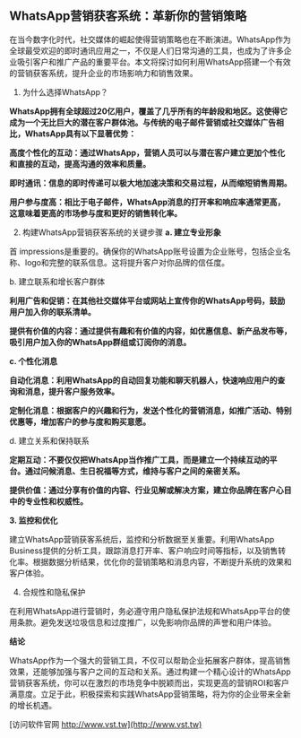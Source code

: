 ## **WhatsApp营销获客系统：革新你的营销策略**

在当今数字化时代，社交媒体的崛起使得营销策略也在不断演进。WhatsApp作为全球最受欢迎的即时通讯应用之一，不仅是人们日常沟通的工具，也成为了许多企业吸引客户和推广产品的重要平台。本文将探讨如何利用WhatsApp搭建一个有效的营销获客系统，提升企业的市场影响力和销售效果。

1. 为什么选择WhatsApp？

**WhatsApp拥有全球超过20亿用户，覆盖了几乎所有的年龄段和地区。这使得它成为一个无比巨大的潜在客户群体池。与传统的电子邮件营销或社交媒体广告相比，WhatsApp具有以下显著优势：**

**高度个性化的互动：通过WhatsApp，营销人员可以与潜在客户建立更加个性化和直接的互动，提高沟通的效率和质量。**

**即时通讯：信息的即时传递可以极大地加速决策和交易过程，从而缩短销售周期。**

**用户参与度高：相比于电子邮件，WhatsApp消息的打开率和响应率通常更高，这意味着更高的市场参与度和更好的销售转化率。**

2. 构建WhatsApp营销获客系统的关键步骤
**a. 建立专业形象**

首 impressions是重要的。确保你的WhatsApp账号设置为企业账号，包括企业名称、logo和完整的联系信息。这将提升客户对你品牌的信任度。

b. 建立联系和增长客户群体

**利用广告和促销：在其他社交媒体平台或网站上宣传你的WhatsApp号码，鼓励用户加入你的联系清单。**

**提供有价值的内容：通过提供有趣和有价值的内容，如优惠信息、新产品发布等，吸引用户加入你的WhatsApp群组或订阅你的消息。**

**c. 个性化消息**

**自动化消息：利用WhatsApp的自动回复功能和聊天机器人，快速响应用户的查询和消息，提升客户服务效率。**

**定制化消息：根据客户的兴趣和行为，发送个性化的营销消息，如推广活动、特别优惠等，增加客户的参与度和购买意愿。**

d. 建立关系和保持联系

**定期互动：不要仅仅把WhatsApp当作推广工具，而是建立一个持续互动的平台。通过问候消息、生日祝福等方式，维持与客户之间的亲密关系。**

**提供价值：通过分享有价值的内容、行业见解或解决方案，建立你品牌在客户心目中的专业性和权威性。**

**3. 监控和优化**

建立WhatsApp营销获客系统后，监控和分析数据至关重要。利用WhatsApp Business提供的分析工具，跟踪消息打开率、客户响应时间等指标，以及销售转化率。根据数据分析结果，优化你的营销策略和消息内容，不断提升系统的效果和客户体验。

4. 合规性和隐私保护

在利用WhatsApp进行营销时，务必遵守用户隐私保护法规和WhatsApp平台的使用条款。避免发送垃圾信息和过度推广，以免影响你品牌的声誉和用户体验。

**结论**

WhatsApp作为一个强大的营销工具，不仅可以帮助企业拓展客户群体，提高销售效果，还能够加强与客户之间的互动和关系。通过构建一个精心设计的WhatsApp营销获客系统，你可以在激烈的市场竞争中脱颖而出，实现更高的营销ROI和客户满意度。立足于此，积极探索和实践WhatsApp营销策略，将为你的企业带来全新的增长机遇。


[访问软件官网 http://www.vst.tw](http://www.vst.tw)
